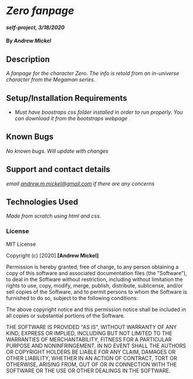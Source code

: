 # _Zero fanpage_

#### _self-project, 3/18/2020_

#### By _**Andrew Mickel**_

## Description

_A fanpage for the character Zero. The info is retold from an in-universe character from the Megaman series._

## Setup/Installation Requirements

* _Must have boostraps css folder installed in order to run properly. You can download it from the bootstraps webpage_

## Known Bugs

_No known bugs. Will update with changes_

## Support and contact details

_email andrew.m.mickel@gmail.com if there are any concerns_

## Technologies Used

_Made from scratch using html and css._

### License

MIT License

Copyright (c) [2020] **[Andrew Mickel]**

Permission is hereby granted, free of charge, to any person obtaining a copy
of this software and associated documentation files (the "Software"), to deal
in the Software without restriction, including without limitation the rights
to use, copy, modify, merge, publish, distribute, sublicense, and/or sell
copies of the Software, and to permit persons to whom the Software is
furnished to do so, subject to the following conditions:

The above copyright notice and this permission notice shall be included in all
copies or substantial portions of the Software.

THE SOFTWARE IS PROVIDED "AS IS", WITHOUT WARRANTY OF ANY KIND, EXPRESS OR
IMPLIED, INCLUDING BUT NOT LIMITED TO THE WARRANTIES OF MERCHANTABILITY,
FITNESS FOR A PARTICULAR PURPOSE AND NONINFRINGEMENT. IN NO EVENT SHALL THE
AUTHORS OR COPYRIGHT HOLDERS BE LIABLE FOR ANY CLAIM, DAMAGES OR OTHER
LIABILITY, WHETHER IN AN ACTION OF CONTRACT, TORT OR OTHERWISE, ARISING FROM,
OUT OF OR IN CONNECTION WITH THE SOFTWARE OR THE USE OR OTHER DEALINGS IN THE
SOFTWARE.